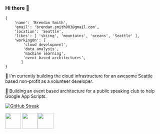 ### Hi there 👋

```
{
    'name': 'Brendan Smith',
    'email': 'brendan.smith903@gmail.com',
    'location': 'Seattle',
    'likes': [ 'skiing', 'mountains', 'oceans', 'Seattle' ],
    'workingOn': [ 
        'cloud development', 
        'data analysis', 
        'machine learning', 
        'event based architectures', 
       ] 
}
```




🔷 I'm currently building the cloud infrastructure for an awesome Seattle based non-profit as a volunteer developer.

🔷 Building an event based architecture for a public speaking club to help Google App Scripts.




[![GitHub Streak](https://github-readme-streak-stats.herokuapp.com?user=brendobrendo)](https://git.io/streak-stats)

<a href="https://www.linkedin.com/in/brendan-smith-2896a5172/" target="blank"><img align="center" src="https://simpleicons.org/icons/linkedin.svg" height="50" /></a>     <a href="https://www.instagram.com/brendansmith903/?hl=en" target="blank"><img align="center" src="https://simpleicons.org/icons/instagram.svg" height="50" /></a><a href="https://leetcode.com/problemset/all/" target="blank"><img align="center" src="https://simpleicons.org/icons/leetcode.svg" height="50" />





